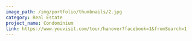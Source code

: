 ```yaml
---
image_path: /img/portfolio/thumbnails/2.jpg
category: Real Estate
project_name: Condominium
link: https://www.youvisit.com/tour/hanover?facebook=1&fromSearch=1
---
```

